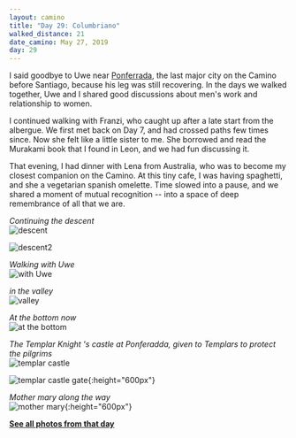 ```yaml
---
layout: camino
title: "Day 29: Columbriano"
walked_distance: 21
date_camino: May 27, 2019
day: 29
---
```


I said goodbye to Uwe near [Ponferrada](https://en.wikipedia.org/wiki/Ponferrada), the last major city on the Camino before Santiago, because his leg was still recovering. In the days we walked together, Uwe and I shared good discussions about men's work and relationship to women.

I continued walking with Franzi, who caught up after a late start from the albergue. We first met back on Day 7, and had crossed paths few times since. Now she felt like a little sister to me. She borrowed and read the Murakami book that I found in Leon, and we had fun discussing it.

That evening, I had dinner with Lena from Australia, who was to become my closest companion on the Camino. At this tiny cafe, I was having spaghetti, and she a vegetarian spanish omelette. Time slowed into a pause, and we shared a moment of mutual recognition -- into a space of deep remembrance of all that we are.

*Continuing the descent*  
![descent](https://lh3.googleusercontent.com/pw/ACtC-3dXqE5yT9K2C93jOXG02URCqR2du0NDmnOGqdk-3XoRfmqxdMHP4FSVIVZ6iN52-_f0AhlTEBVJgPbUlz_qOC0Evhxh6CUyGvM72913V3Q0E3WkbRnQ_-GmkXn9We95SqvZa5OcnfOlQeLO7gBy758Ndw=w2500-h1406-no?authuser=0)

![descent2](https://lh3.googleusercontent.com/pw/ACtC-3fTaOLsLkbgKuI0UwtExyRZq5sWW2BXy7ts0pQ3ZjAnKi-qunG4HKRqPxWRn-lrI7wfcivb807pYp4sPk1vyF_qzZ3brP5yQd7AmWJ813tJlr9KYnfOn-NyRPreEOy71U6VQA9-hyn7cnkpSj47e7Uwjw=w2500-h1406-no?authuser=0)

*Walking with Uwe*  
![with Uwe](https://lh3.googleusercontent.com/pw/ACtC-3dMzQBu5h798n-CQSvnN2rKelVoi-efwnuDz9s8q2EVti1OeU592jCZ_RWkOSGj7HrOmMYzYjfZczdvmTIX3WFzkIMYE9es527ZP-1K1CTsKyfxTiw8oLShb5or81kkMrD8nS2xG1Vv_4_LBjq-VDO78A=w1876-h1406-no?authuser=0)

*in the valley*  
![valley](https://lh3.googleusercontent.com/pw/ACtC-3cPKjDyHtS93oi-kxNSuekpSGAgdiySaay7tKrXbNkb1algh7xCVHiT2fUhpOeGCoDCeIzt8ZlHYNkSr0cVPkWX4ddgIVivxHlcME-TjXHmN3UavCNLewNIzAVinbKGhLgG6ORhfBCYvDoZ56un-fCwxA=w2500-h1406-no?authuser=0)

*At the bottom now*  
![at the bottom](https://lh3.googleusercontent.com/pw/ACtC-3fATDffSqLcqr1-QGvaC4WsqeO_M3G2IxdZg6FFhvSTTnZ5c7b7ora0fJqVTJi1CGGO1cf-Vs2kQwqmNSt4DalZxWiYMdTB6NZdvRUDdI3X1ZP865H4t_eE1nQz44TKbe8cepiFNbZU4xgH5g3xAbOAcw=w2500-h1406-no?authuser=0)

*The Templar Knight 's castle at Ponferadda, given to Templars to protect the pilgrims*  
![templar castle](https://lh3.googleusercontent.com/pw/ACtC-3fzAwSyQ7nNzNCC2s3inOEnhFzsZNu7lP2XuiZ36cYx5Rdsn8JyFYd7f7d6yiSfe46kwjc_HAQ3OiATnzWVg8-f7IQmeCuv0mf9lgFj2uq6F2xmKqNVfMB-ouOF2uH_zEIgOWzn4_3Ci_kUA0reblm-Hw=w2500-h1406-no?authuser=0)

![templar castle gate](https://lh3.googleusercontent.com/pw/ACtC-3c8au1mHoaT2Q3n7gwaSPKL-TnEanwLHZ_6Qv02oCefdix3sYaw72I4HT0fz8CBWhyZW2Sl-dm5iFA2ksu7Glu6LVqBh6TQyR0IdYC1qXtKZvDkLdBb7wnnOhk0fjzNcbxfEUiw1kJZzVRjiuIYTL-BUQ=w792-h1406-no?authuser=0){:height="600px"}

*Mother mary along the way*  
![mother mary](https://lh3.googleusercontent.com/pw/ACtC-3fcDUZnyTB61pJu9qhBiu4_wWVrutFp0lS9WcfW4Dc_HQvr8KTG0bwkxbWzMogNpMnd-mbfZmPMqSjtCW6OmJLf2JcZq9hAGhGuKVJZ-VgaOdOtp2t_FxtNJxGCvsRk_gyO9mmkvAR_75SYnGpFs47FwA=w792-h1406-no?authuser=0){:height="600px"}

[**See all photos from that day**](https://photos.app.goo.gl/D1AYbyfCcrpzxK1x6)

